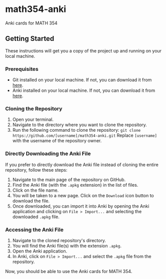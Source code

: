 # math354-anki
Anki cards for MATH 354

## Getting Started

These instructions will get you a copy of the project up and running on your local machine.

### Prerequisites

- Git installed on your local machine. If not, you can download it from [here](https://git-scm.com/downloads).
- Anki installed on your local machine. If not, you can download it from [here](https://apps.ankiweb.net/).

### Cloning the Repository

1. Open your terminal.
2. Navigate to the directory where you want to clone the repository.
3. Run the following command to clone the repository: ``git clone https://github.com/[username]/math354-anki.git``
Replace `[username]` with the username of the repository owner.

### Directly Downloading the Anki File

If you prefer to directly download the Anki file instead of cloning the entire repository, follow these steps:

1. Navigate to the main page of the repository on GitHub.
2. Find the Anki file (with the `.apkg` extension) in the list of files.
3. Click on the file name.
4. You will be taken to a new page. Click on the `Download` icon button to download the file.
5. Once downloaded, you can import it into Anki by opening the Anki application and clicking on `File > Import...` and selecting the downloaded `.apkg` file.

### Accessing the Anki File

1. Navigate to the cloned repository's directory.
2. You will find the Anki file(s) with the extension `.apkg`.
3. Open the Anki application.
4. In Anki, click on `File > Import...` and select the `.apkg` file from the repository.

Now, you should be able to use the Anki cards for MATH 354.